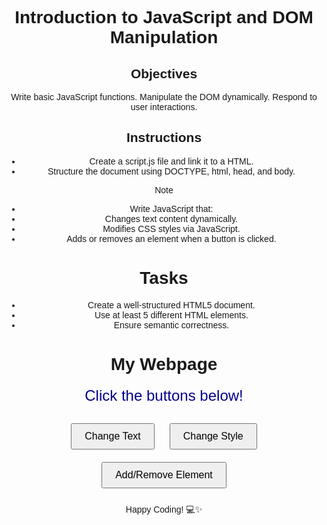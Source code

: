 # Introduction to JavaScript and DOM Manipulation

## Objectives

Write basic JavaScript functions.
Manipulate the DOM dynamically.
Respond to user interactions.

## Instructions

- Create a script.js file and link it to a HTML.
- Structure the document using DOCTYPE, html, head, and body.

>[!NOTE]
>  - Write JavaScript that:
>  - Changes text content dynamically.
>  - Modifies CSS styles via JavaScript.
>  - Adds or removes an element when a button is clicked.


# Tasks
- Create a well-structured HTML5 document.
- Use at least 5 different HTML elements.
- Ensure semantic correctness.


<!DOCTYPE html>
<html lang="en">
<head>
  <meta charset="UTF-8">
  <meta name="viewport" content="width=device-width, initial-scale=1">
  <title>Interactive Page</title>
  <style>
    body {
      font-family: Arial, sans-serif;
      text-align: center;
      padding: 50px;
    }
    #dynamicText {
      font-size: 24px;
      color: darkblue;
      margin: 20px;
    }
    #specialElement {
      margin-top: 20px;
      color: green;
    }
    button {
      margin: 10px;
      padding: 10px 20px;
      font-size: 16px;
    }
  </style>
</head>
<body>

  <h1>My Webpage</h1>
  <div id="dynamicText">Click the buttons below!</div>

  <button onclick="changeText()">Change Text</button>
  <button onclick="changeStyle()">Change Style</button>
  <button onclick="toggleElement()">Add/Remove Element</button>

  <div id="container"></div>

  <script>
    function changeText() {
      document.getElementById('dynamicText').textContent = "You changed the text!";
    }

    function changeStyle() {
      let text = document.getElementById('dynamicText');
      text.style.color = "crimson";
      text.style.fontSize = "30px";
      text.style.fontWeight = "bold";
    }

    function toggleElement() {
      const container = document.getElementById('container');
      const existing = document.getElementById('specialElement');

      if (existing) {
        container.removeChild(existing);
      } else {
        const newElement = document.createElement('div');
        newElement.id = "specialElement";
        newElement.textContent = "Hello! I was added dynamically.";
        container.appendChild(newElement);
      }
    }
  </script>

</body>
</html>


Happy Coding! 💻✨
